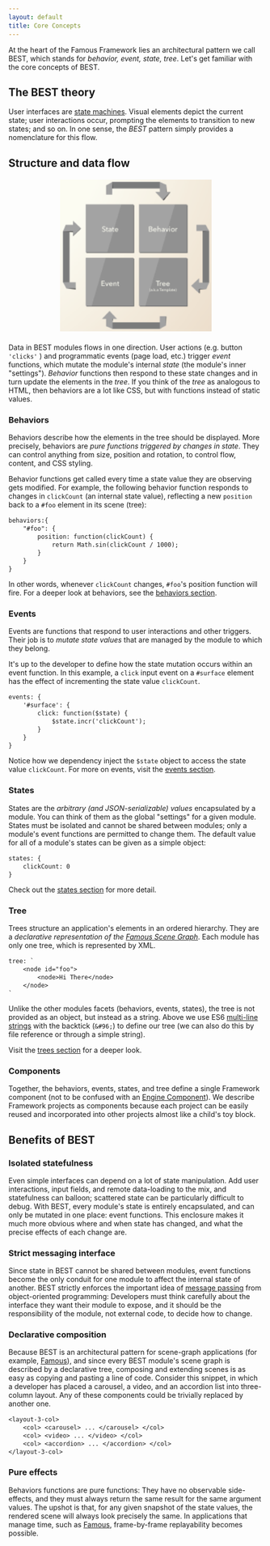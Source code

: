```yaml
---
layout: default
title: Core Concepts 
---
```


At the heart of the Famous Framework lies an architectural pattern we call BEST, which stands for _behavior, event, state, tree_. Let's get familiar with the core concepts of BEST. 

## The BEST theory

User interfaces are [state machines](http://en.wikipedia.org/wiki/Finite-state_machine#Example:_a_turnstile). Visual elements depict the current state; user interactions occur, prompting the elements to transition to new states; and so on. In one sense, the _BEST_ pattern simply provides a nomenclature for this flow.

## Structure and data flow


<div style="text-align:center;margin:20px"><img alt="best diagram" src="best.png" style="height:300px;width:300px;"></div>

Data in BEST modules flows in one direction. User actions (e.g. button `'clicks'` ) and programmatic events (page load, etc.) trigger _event_ functions, which mutate the module's internal _state_ (the module's inner "settings"). _Behavior_ functions then respond to these state changes and in turn update the elements in the _tree_. If you think of the _tree_ as analogous to HTML, then behaviors are a lot like CSS, but with functions instead of static values.

### Behaviors

Behaviors describe how the elements in the tree should be displayed. More precisely, behaviors are _pure functions triggered by changes in state_. They can control anything from size, position and rotation, to control flow, content, and CSS styling. 

Behavior functions get called every time a state value they are observing gets modified. For example, the following behavior function responds to changes in `clickCount` (an internal state value), reflecting a new `position` back to a `#foo` element in its scene (tree):

    behaviors:{	
        "#foo": {
            position: function(clickCount) {
                return Math.sin(clickCount / 1000);
            }
        }
    }
 
In other words, whenever `clickCount` changes, `#foo`'s position function will fire. For a deeper look at behaviors, see the [behaviors section](behaviors.html). 

### Events

Events are functions that respond to user interactions and other triggers. Their job is to _mutate state values_ that are managed by the module to which they belong.

It's up to the developer to define how the state mutation occurs within an event function. In this example, a `click` input event on a `#surface` element has the effect of incrementing the state value `clickCount`. 

    events: {
        '#surface': {
            click: function($state) {
                $state.incr('clickCount');
            }
        }
    }

Notice how we dependency inject the `$state` object to access the state value `clickCount`. For more on events, visit the [events section](events.html).

### States

States are the _arbitrary (and JSON-serializable) values_ encapsulated by a module. You can think of them as the global "settings" for a given module. States must be isolated and cannot be shared between modules; only a module's event functions are permitted to change them. The default value for all of a module's states can be given as a simple object:

    states: {
        clickCount: 0
    }

Check out the [states section](states.html) for more detail.

### Tree

Trees structure an application's elements in an ordered hierarchy. They are a _declarative representation of the [Famous Scene Graph](http://famous.org/learn/scene-graph.html)_. Each module has only one tree, which is represented by XML. 

    tree: `    
        <node id="foo">
            <node>Hi There</node>
        </node>
    `
Unlike the other modules facets (behaviors, events, states), the tree is not provided as an object, but instead as a string. Above we use ES6 [multi-line strings](https://developer.mozilla.org/en-US/docs/Web/JavaScript/Reference/template_strings) with the backtick (`&#96;`) to define our tree (we can also do this by file reference or through a simple string). 

Visit the [trees section](tree.html) for a deeper look. 

### Components

Together, the behaviors, events, states, and tree define a single Framework component (not to be confused with an [Engine Component](http://famous.org/learn/components.html)). We describe Framework projects as components because each project can be easily reused and incorporated into other projects almost like a child's toy block.

## Benefits of BEST

### Isolated statefulness

Even simple interfaces can depend on a lot of state manipulation. Add user interactions, input fields, and remote data-loading to the mix, and statefulness can balloon; scattered state can be particularly difficult to debug. With BEST, every module's state is entirely encapsulated, and can only be mutated in one place: event functions. This enclosure makes it much more obvious where and when state has changed, and what the precise effects of each change are.

### Strict messaging interface

Since state in BEST cannot be shared between modules, event functions become the only conduit for one module to affect the internal state of another. BEST strictly enforces the important idea of [message passing](http://en.wikipedia.org/wiki/Object-oriented_programming#Dynamic_dispatch.2Fmessage_passing) from object-oriented programming: Developers must think carefully about the interface they want their module to expose, and it should be the responsibility of the module, not external code, to decide how to change.

### Declarative composition

Because BEST is an architectural pattern for scene-graph applications (for example, [Famous](http://famous.org)), and since every BEST module's scene graph is described by a declarative tree, composing and extending scenes is as easy as copying and pasting a line of code. Consider this snippet, in which a developer has placed a carousel, a video, and an accordion list into three-column layout. Any of these components could be trivially replaced by another one.

    <layout-3-col>
        <col> <carousel> ... </carousel> </col>
        <col> <video> ... </video> </col>
        <col> <accordion> ... </accordion> </col>
    </layout-3-col>

### Pure effects

Behaviors functions are pure functions: They have no observable side-effects, and they must always return the same result for the same argument values. The upshot is that, for any given snapshot of the state values, the rendered scene will always look precisely the same. In applications that manage time, such as [Famous](http://famous.org), frame-by-frame replayability becomes possible.
